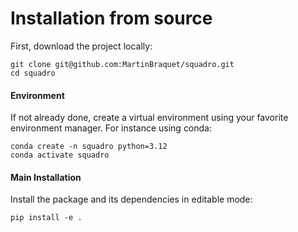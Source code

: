 # Installation from source


First, download the project locally:
```shell
git clone git@github.com:MartinBraquet/squadro.git
cd squadro
```

#### Environment

If not already done, create a virtual environment using your favorite environment manager. For instance using conda:

```shell
conda create -n squadro python=3.12
conda activate squadro
```

#### Main Installation

Install the package and its dependencies in editable mode:

```shell
pip install -e .
```


